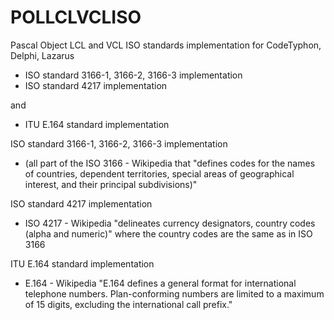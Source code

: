# POLLCLVCLISO
Pascal Object LCL and VCL ISO standards implementation for CodeTyphon, Delphi, Lazarus

- ISO standard 3166-1, 3166-2, 3166-3 implementation
- ISO standard 4217 implementation

and

- ITU E.164 standard implementation


ISO standard 3166-1, 3166-2, 3166-3 implementation
* (all part of the ISO 3166 - Wikipedia that "defines codes for the names of countries, dependent territories, special areas of geographical interest, and their principal subdivisions)"

ISO standard 4217 implementation
* ISO 4217 - Wikipedia  "delineates currency designators, country codes (alpha and numeric)" where the country codes are the same as in ISO 3166

ITU E.164 standard implementation
* E.164 - Wikipedia "E.164 defines a general format for international telephone numbers. Plan-conforming numbers are limited to a maximum of 15 digits, excluding the international call prefix."
